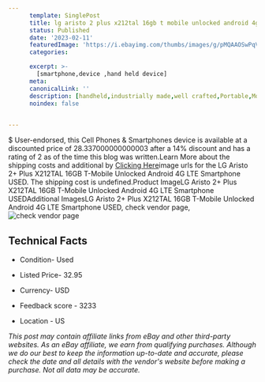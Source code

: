 ```yaml
---
      template: SinglePost
      title: lg aristo 2 plus x212tal 16gb t mobile unlocked android 4g lte smartphone used
      status: Published
      date: '2023-02-11'
      featuredImage: 'https://i.ebayimg.com/thumbs/images/g/pMQAAOSwPqVjnTW8/s-l225.jpg'
      categories: 

      excerpt: >-
        [smartphone,device ,hand held device]
      meta:
      canonicalLink: ''
      description: [handheld,industrially made,well crafted,Portable,Mobile,Compact,Convenient,Lightweight,Maneuverable,Man-portable,Miniature,Carriable,Hand-held,Light,Holdable,Transportable,Mobile device,Pocket-sized,On-the-go,Wireless,Cordless,Compact size,Convenient size, smartphone,device ,hand held device]
      noindex: false

        
---
```

$
    User-endorsed, this Cell Phones & Smartphones device is available at a discounted price of 28.337000000000003 after a 14% discount and has a rating of 2 as of the time this blog was written.Learn More about the shipping costs and additional by [Clicking Here](https://www.ebay.com/itm/185701735011?hash=item2b3caf9a63%3Ag%3ApMQAAOSwPqVjnTW8&mkevt=1&mkcid=1&mkrid=711-53200-19255-0&campid=%253CePNCampaignId%253E&customid=%253CreferenceId%253E&toolid=10049)image urls for the LG Aristo 2+ Plus X212TAL 16GB T-Mobile Unlocked Android 4G LTE Smartphone USED. The shipping cost is undefined.Product ImageLG Aristo 2+ Plus X212TAL 16GB T-Mobile Unlocked Android 4G LTE Smartphone USEDAdditional ImagesLG Aristo 2+ Plus X212TAL 16GB T-Mobile Unlocked Android 4G LTE Smartphone USED, check vendor page, ![check vendor page](https://origin-galleryplus.ebayimg.com/ws/web/185701735011_2_0_1/225x225.jpg)
    
    

 ## Technical Facts 



     
      

 - Condition- Used 


      

 - Listed Price- 32.95 


      

 - Currency- USD 


      

 - Feedback score - 3233 


      

 - Location - US 


      
      

 *_This post may contain affiliate links from eBay and other third-party websites. As an eBay affiliate, we earn from qualifying purchases. Although we do our best to keep the information up-to-date and accurate, please check the date and all details with the vendor's website before making a purchase. Not all data may be accurate._*



    
    
    
    
    